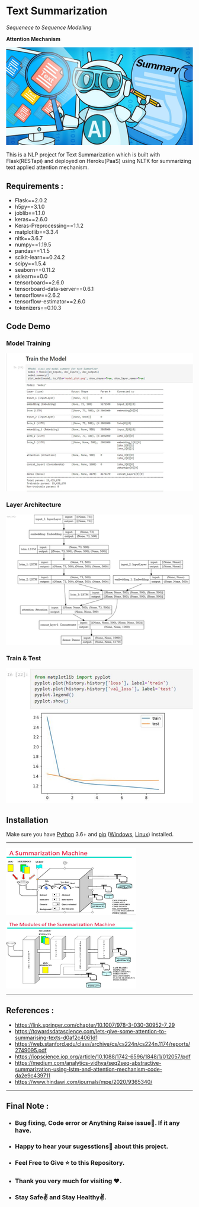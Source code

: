 # Text Summarization
_Sequenece to Sequence Modelling_

**Attention Mechanism**

![](images/banner.jpeg)


This is a NLP project for Text Summarization which is built with Flask(RESTapi) and deployed on Heroku(PaaS) using NLTK for summarizing text applied attention mechanism.

## Requirements :

- Flask==2.0.2
- h5py==3.1.0
- joblib==1.1.0
- keras==2.6.0
- Keras-Preprocessing==1.1.2
- matplotlib==3.3.4
- nltk==3.6.7
- numpy==1.19.5
- pandas==1.1.5
- scikit-learn==0.24.2
- scipy==1.5.4
- seaborn==0.11.2
- sklearn==0.0
- tensorboard==2.6.0
- tensorboard-data-server==0.6.1
- tensorflow==2.6.2
- tensorflow-estimator==2.6.0
- tokenizers==0.10.3

## Code Demo
### Model Training 
![](/images/train.jpg)

### Layer Architecture 
![](/images/layers.jpg)

### Train & Test
![](/images/validation_loss.jpg)



## Installation

Make sure you have [Python](http://www.python.org/) 3.6+ and
[pip](https://crate.io/packages/pip/)
([Windows](http://docs.python-guide.org/en/latest/starting/install/win/),
[Linux](http://docs.python-guide.org/en/latest/starting/install/linux/))
installed.
__________________________________

<a href="url"><img src="images/summarization.JPG"  height="180" width="350" ></a>

<a href="url"><img src="images/module.JPG"  height="180" width="350" ></a>

________________________________________________

## References :
- https://link.springer.com/chapter/10.1007/978-3-030-30952-7_29
- https://towardsdatascience.com/lets-give-some-attention-to-summarising-texts-d0af2c4061d1
- https://web.stanford.edu/class/archive/cs/cs224n/cs224n.1174/reports/2749095.pdf
- https://iopscience.iop.org/article/10.1088/1742-6596/1848/1/012057/pdf
- https://medium.com/analytics-vidhya/seq2seq-abstractive-summarization-using-lstm-and-attention-mechanism-code-da2e9c439711
- https://www.hindawi.com/journals/mpe/2020/9365340/

_________________________________
## Final Note :
* <h3> Bug fixing, Code error or Anything Raise issue🤚. If it any have.</h3>
* <h3> Happy to hear your sugesstions🤝 about this project.</h3>
* <h3> Feel Free to Give ⭐ to this Repository.</h3>
* <h3> Thank you very much for visiting ❤️.</h3>
* <h3> Stay Safe✌️ and Stay Healthy✌️.</h3>